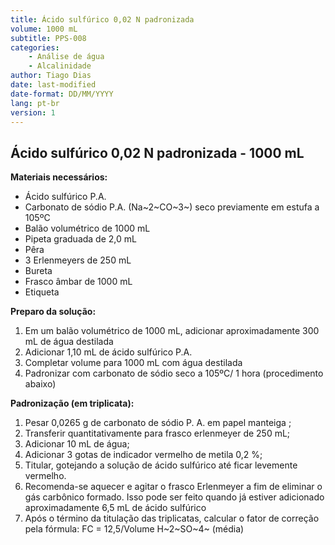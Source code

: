 ```yaml
---
title: Ácido sulfúrico 0,02 N padronizada
volume: 1000 mL
subtitle: PPS-008
categories:
    - Análise de água
    - Alcalinidade
author: Tiago Dias
date: last-modified
date-format: DD/MM/YYYY
lang: pt-br
version: 1
---
```


## Ácido sulfúrico 0,02 N padronizada - 1000 mL

**Materiais necessários:**

- Ácido sulfúrico P.A.
- Carbonato de sódio P.A. (Na~2~CO~3~) seco previamente em estufa a 105ºC
- Balão volumétrico de 1000 mL
- Pipeta graduada de 2,0 mL
- Pêra
- 3 Erlenmeyers de 250 mL
- Bureta
- Frasco âmbar de 1000 mL
- Etiqueta

**Preparo da solução:**

1. Em um balão volumétrico de 1000 mL, adicionar aproximadamente 300 mL de água destilada
2. Adicionar 1,10 mL de ácido sulfúrico P.A.
3. Completar volume para 1000 mL com água destilada
4. Padronizar com carbonato de sódio seco a 105ºC/ 1 hora (procedimento abaixo)

**Padronização (em triplicata):**

1. Pesar 0,0265 g de carbonato de sódio P. A. em papel manteiga ;
2. Transferir quantitativamente para frasco erlenmeyer de 250 mL;
3. Adicionar 10 mL de água;
4. Adicionar 3 gotas de indicador vermelho de metila 0,2 %;
5. Titular, gotejando a solução de ácido sulfúrico até ficar levemente vermelho.
6. Recomenda-se aquecer e agitar o frasco Erlenmeyer a fim de eliminar o gás carbônico formado. Isso pode ser feito quando já estiver adicionado aproximadamente 6,5 mL de ácido sulfúrico
7. Após o término da titulação das triplicatas, calcular o fator de correção pela fórmula: FC = 12,5/Volume H~2~SO~4~ (média)
